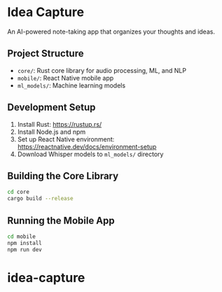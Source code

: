 # Idea Capture

An AI-powered note-taking app that organizes your thoughts and ideas.

## Project Structure
- `core/`: Rust core library for audio processing, ML, and NLP
- `mobile/`: React Native mobile app
- `ml_models/`: Machine learning models

## Development Setup
1. Install Rust: https://rustup.rs/
2. Install Node.js and npm
3. Set up React Native environment: https://reactnative.dev/docs/environment-setup
4. Download Whisper models to `ml_models/` directory

## Building the Core Library
```bash
cd core
cargo build --release
```

## Running the Mobile App
```bash
cd mobile
npm install
npm run dev
```
# idea-capture
